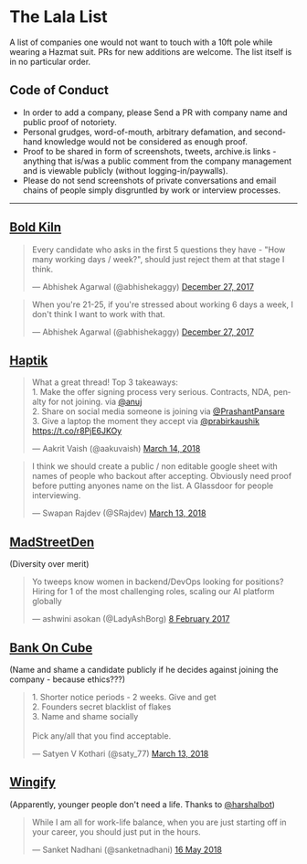 # The Lala List
A list of companies one would not want to touch with a 10ft pole while wearing a Hazmat suit. PRs for new additions are welcome. The list itself is in no particular order.

## Code of Conduct 
- In order to add a company, please Send a PR with company name and public proof of notoriety. 
- Personal grudges, word-of-mouth, arbitrary defamation, and second-hand knowledge would not be considered as enough proof. 
- Proof to be shared in form of screenshots, tweets, archive.is links - anything that is/was a public comment from the company management and is viewable publicly (without logging-in/paywalls). 
- Please do not send screenshots of private conversations and email chains of people simply disgruntled by work or interview processes. 

---
## [Bold Kiln](https://www.boldkiln.com/)

<blockquote class="twitter-tweet"><p lang="en" dir="ltr">Every candidate who asks in the first 5 questions they have - &quot;How many working days / week?&quot;, should just reject them at that stage I think.</p>&mdash; Abhishek Agarwal (@abhishekaggy) <a href="https://twitter.com/abhishekaggy/status/946022442895474688?ref_src=twsrc^tfw">December 27, 2017</a></blockquote>

<blockquote class="twitter-tweet"><p lang="en" dir="ltr">When you&#39;re 21-25, if you&#39;re stressed about working 6 days a week, I don&#39;t think I want to work with that.</p>&mdash; Abhishek Agarwal (@abhishekaggy) <a href="https://twitter.com/abhishekaggy/status/946032330283429889?ref_src=twsrc^tfw">December 27, 2017</a></blockquote>

## [Haptik](https://haptik.ai/)

<blockquote class="twitter-tweet" data-lang="en"><p lang="en" dir="ltr">What a great thread! Top 3 takeaways:<br>1. Make the offer signing process very serious. Contracts, NDA, penalty for not joining. via <a href="https://twitter.com/anuj?ref_src=twsrc%5Etfw">@anuj</a><br>2. Share on social media someone is joining via <a href="https://twitter.com/PrashantPansare?ref_src=twsrc%5Etfw">@PrashantPansare</a><br>3. Give a laptop the moment they accept via <a href="https://twitter.com/prabirkaushik?ref_src=twsrc%5Etfw">@prabirkaushik</a> <a href="https://t.co/r8PjE6JKOy">https://t.co/r8PjE6JKOy</a></p>&mdash; Aakrit Vaish (@aakuvaish) <a href="https://twitter.com/aakuvaish/status/973818209328656384?ref_src=twsrc%5Etfw">March 14, 2018</a></blockquote>

<blockquote class="twitter-tweet" data-lang="en"><p lang="en" dir="ltr">I think we should create a public / non editable google sheet with names of people who backout after accepting. Obviously need proof before putting anyones name on the list. A Glassdoor for people interviewing.</p>&mdash; Swapan Rajdev (@SRajdev) <a href="https://twitter.com/SRajdev/status/973470138057060352?ref_src=twsrc%5Etfw">March 13, 2018</a></blockquote>

## [MadStreetDen](https://www.madstreetden.com/) 

(Diversity over merit)

<blockquote class="twitter-tweet" data-lang="en-gb"><p lang="en" dir="ltr">Yo tweeps know women in backend/DevOps looking for positions? Hiring for 1 of the most challenging roles, scaling our AI platform globally</p>&mdash; ashwini asokan (@LadyAshBorg) <a href="https://twitter.com/LadyAshBorg/status/829234320141328384?ref_src=twsrc%5Etfw">8 February 2017</a></blockquote>

## [Bank On Cube](https://www.bankoncube.com/) 

(Name and shame a candidate publicly if he decides against joining the company - because ethics???)

<blockquote class="twitter-tweet" data-lang="en"><p lang="en" dir="ltr">1. Shorter notice periods - 2 weeks. Give and get<br>2. Founders secret blacklist of flakes<br>3. Name and shame socially <br><br>Pick any/all that you find acceptable.</p>&mdash; Satyen V Kothari (@saty_77) <a href="https://twitter.com/saty_77/status/973469970414780416?ref_src=twsrc%5Etfw">March 13, 2018</a></blockquote>

## [Wingify](https://wingify.com/) 

(Apparently, younger people don't need a life. Thanks to <a href="https://twitter.com/harshalbot">@harshalbot</a>)

<blockquote class="twitter-tweet" data-lang="en-gb"><p lang="en" dir="ltr">While I am all for work-life balance, when you are just starting off in your career, you should just put in the hours.</p>&mdash; Sanket Nadhani (@sanketnadhani) <a href="https://twitter.com/sanketnadhani/status/996725813385949184?ref_src=twsrc%5Etfw">16 May 2018</a></blockquote>
